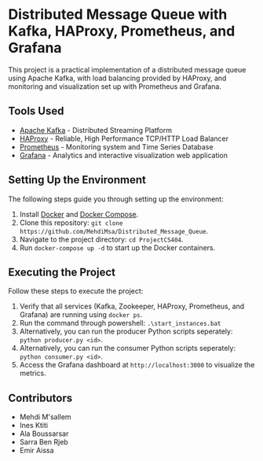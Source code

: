 # Distributed Message Queue with Kafka, HAProxy, Prometheus, and Grafana

This project is a practical implementation of a distributed message queue using Apache Kafka, with load balancing provided by HAProxy, and monitoring and visualization set up with Prometheus and Grafana. 

## Tools Used

* [Apache Kafka](https://kafka.apache.org/documentation/) - Distributed Streaming Platform
* [HAProxy](http://www.haproxy.org/#docs) - Reliable, High Performance TCP/HTTP Load Balancer
* [Prometheus](https://prometheus.io/docs/introduction/overview/) - Monitoring system and Time Series Database
* [Grafana](https://grafana.com/docs/grafana/latest/) - Analytics and interactive visualization web application

## Setting Up the Environment

The following steps guide you through setting up the environment:

1. Install [Docker](https://docs.docker.com/get-docker/) and [Docker Compose](https://docs.docker.com/compose/install/).
2. Clone this repository: `git clone https://github.com/MehdiMsa/Distributed_Message_Queue`.
3. Navigate to the project directory: `cd ProjectCS404`.
4. Run `docker-compose up -d` to start up the Docker containers.

## Executing the Project

Follow these steps to execute the project:

1. Verify that all services (Kafka, Zookeeper, HAProxy, Prometheus, and Grafana) are running using `docker ps`.
2. Run the command through powershell: `.\start_instances.bat `
3. Alternatively, you can run the producer Python scripts seperately: `python producer.py <id>`.
4. Alternatively, you can run the consumer Python scripts seperately: `python consumer.py <id>`.
5. Access the Grafana dashboard at `http://localhost:3000` to visualize the metrics.

## Contributors

- Mehdi M'sallem
- Ines Ktiti
- Ala Boussarsar
- Sarra Ben Rjeb
- Emir Aissa
